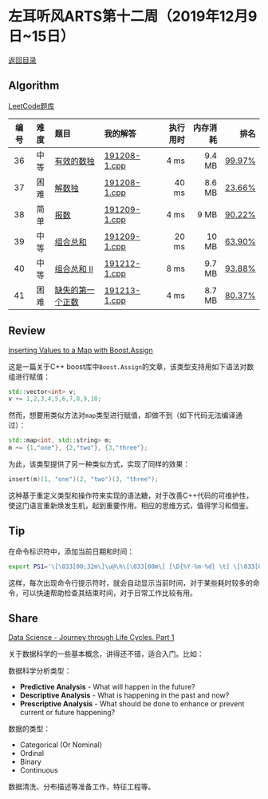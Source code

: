 # 左耳听风ARTS第十二周（2019年12月9日~15日）

[返回目录](README.md#打卡记录)

## Algorithm

[LeetCode题库](https://leetcode-cn.com/problemset/all/)

| 编号 | 难度 | 题目 | 我的解答 | 执行用时 | 内存消耗 | 排名 |
|:----:|:----:|:-----|:-----|---------:|---------:|-----:|
| 36 | 中等 | [有效的数独](https://leetcode-cn.com/problems/valid-sudoku/) | [191208-1.cpp](https://github.com/yanlinlin82/leetcode/00036_valid-sudoku/191208-1.cpp) | 4 ms | 9.4 MB | [99.97%](https://leetcode-cn.com/submissions/detail/39343183/) |
| 37 | 困难 | [解数独](https://leetcode-cn.com/problems/sudoku-solver/) | [191208-1.cpp](https://github.com/yanlinlin82/leetcode/00037_sudoku-solver/191208-1.cpp) | 40 ms | 8.6 MB | [23.66%](https://leetcode-cn.com/submissions/detail/39348102/) |
| 38 | 简单 | [报数](https://leetcode-cn.com/problems/count-and-say/) | [191209-1.cpp](https://github.com/yanlinlin82/leetcode/00038_count-and-say/191209-1.cpp) | 4 ms | 9 MB | [90.22%](https://leetcode-cn.com/submissions/detail/39452320/) |
| 39 | 中等 | [组合总和](https://leetcode-cn.com/problems/combination-sum/) | [191209-1.cpp](https://github.com/yanlinlin82/leetcode/00039_combination-sum/191209-1.cpp) | 20 ms | 10 MB | [63.90%](https://leetcode-cn.com/submissions/detail/39459423/) |
| 40 | 中等 | [组合总和 II](https://leetcode-cn.com/problems/combination-sum-ii/) | [191212-1.cpp](00040_combination-sum-ii/191212-1.cpp) | 8 ms | 9.7 MB | [93.88%](https://leetcode-cn.com/submissions/detail/39818200/) |
| 41 | 困难 | [缺失的第一个正数](https://leetcode-cn.com/problems/first-missing-positive/) | [191213-1.cpp](00041_first-missing-positive/191213-1.cpp) | 4 ms | 8.7 MB | [80.37%](https://leetcode-cn.com/submissions/detail/39921986/) |

## Review

[Inserting Values to a Map with Boost.Assign](https://www.fluentcpp.com/2019/12/03/inserting-values-to-a-map-with-boost-assign/)

这是一篇关于C++ boost库中`Boost.Assign`的文章，该类型支持用如下语法对数组进行赋值：

```cpp
std::vector<int> v;
v += 1,2,3,4,5,6,7,8,9,10;
```

然而，想要用类似方法对`map`类型进行赋值，却做不到（如下代码无法编译通过）：

```cpp
std::map<int, std::string> m;
m += {1,"one"}, {2,"two"}, {3,"three"};
```

为此，该类型提供了另一种类似方式，实现了同样的效果：

```cpp
insert(m)(1, "one")(2, "two")(3, "three");
```

这种基于重定义类型和操作符来实现的语法糖，对于改善C++代码的可维护性，使这门语言重新焕发生机，起到重要作用。相应的思维方式，值得学习和借鉴。

## Tip

在命令标识符中，添加当前日期和时间：

```sh
export PS1='\[\033[00;32m\]\u@\h\[\033[00m\] [\D{%Y-%m-%d} \t] \[\033[01;34m\]\w\[\033[00m\] \$'
```

这样，每次出现命令行提示符时，就会自动显示当前时间，对于某些耗时较多的命令，可以快速帮助检查其结束时间，对于日常工作比较有用。

## Share

[Data Science - Journey through Life Cycles. Part 1](https://www.codeproject.com/Articles/1312875/Data-Science-Journey-through-Life-Cycles-Part-1)

关于数据科学的一些基本概念，讲得还不错，适合入门。比如：

数据科学分析类型：

* **Predictive Analysis** - What will happen in the future?
* **Descriptive Analysis** - What is happening in the past and now?
* **Prescriptive Analysis** - What should be done to enhance or prevent current or future happening?

数据的类型：

* Categorical (Or Nominal)
* Ordinal
* Binary
* Continuous

数据清洗、分布描述等准备工作，特征工程等。

